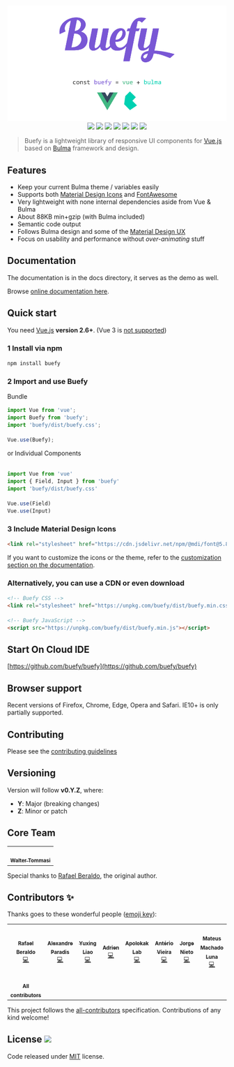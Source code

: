 <p align="center">
    <a href="https://buefy.org">
        <img src="https://raw.githubusercontent.com/buefy/buefy/master/static/img/buefy-banner.png" />
    </a>
    <a href="https://github.com/buefy/buefy/releases"><img src="https://img.shields.io/github/v/release/buefy/buefy?logo=buefy&color=7957d5&labelColor=lightgrey" /></a>
    <a href="https://www.npmjs.com/package/buefy"><img src="https://img.shields.io/npm/v/buefy.svg?logo=npm" /></a>
    <a href="https://www.npmjs.com/package/buefy"><img src="https://img.shields.io/npm/dt/buefy.svg" /></a>
    <a href="https://circleci.com/gh/buefy/buefy"><img src="https://img.shields.io/circleci/project/github/buefy/buefy.svg?style=flat-square" /></a>
    <a href="https://codecov.io/gh/buefy/buefy"><img src="https://img.shields.io/codecov/c/github/buefy/buefy.svg?style=flat-square" /></a>
    <a href="https://discordapp.com/invite/ZkdFJMr"><img src="https://img.shields.io/badge/chat-on%20discord-7289DA.svg?logo=discord" /></a>
    <a href="https://buefy.org"><img src="https://img.shields.io/badge/code_style-buefy-7957d5.svg?style=flat-square" /></a>
</p>

> Buefy is a lightweight library of responsive UI components for [Vue.js](https://vuejs.org/) based on [Bulma](http://bulma.io/) framework and design.

## Features

* Keep your current Bulma theme / variables easily
* Supports both [Material Design Icons](https://materialdesignicons.com/) and [FontAwesome](http://fontawesome.io/)
* Very lightweight with none internal dependencies aside from Vue & Bulma
* About 88KB min+gzip (with Bulma included)
* Semantic code output
* Follows Bulma design and some of the [Material Design UX](https://material.io/)
* Focus on usability and performance without *over-animating* stuff

## Documentation

The documentation is in the docs directory, it serves as the demo as well.

Browse [online documentation here](https://buefy.org/).

## Quick start

You need [Vue.js](https://vuejs.org/) **version 2.6+**. (Vue 3 is [not supported](https://github.com/buefy/buefy/issues/2505#issuecomment-997000720))

### 1 Install via npm

```bash
npm install buefy
```

### 2 Import and use Buefy

Bundle
```javascript
import Vue from 'vue';
import Buefy from 'buefy';
import 'buefy/dist/buefy.css';

Vue.use(Buefy);

```
or Individual Components
```javascript

import Vue from 'vue'
import { Field, Input } from 'buefy'
import 'buefy/dist/buefy.css'

Vue.use(Field)
Vue.use(Input)

```

### 3 Include Material Design Icons

```html
<link rel="stylesheet" href="https://cdn.jsdelivr.net/npm/@mdi/font@5.8.55/css/materialdesignicons.min.css">
```

If you want to customize the icons or the theme, refer to the [customization section on the documentation](https://buefy.org/documentation/customization).

### Alternatively, you can use a CDN or even download

```html
<!-- Buefy CSS -->
<link rel="stylesheet" href="https://unpkg.com/buefy/dist/buefy.min.css">

<!-- Buefy JavaScript -->
<script src="https://unpkg.com/buefy/dist/buefy.min.js"></script>
```

## Start On Cloud IDE

[https://github.com/buefy/buefy](https://github.com/buefy/buefy)

## Browser support

Recent versions of Firefox, Chrome, Edge, Opera and Safari. IE10+ is only partially supported.

## Contributing

Please see the [contributing guidelines](./.github/CONTRIBUTING.md)

## Versioning

Version will follow **v0.Y.Z**, where:

* **Y**: Major (breaking changes)
* **Z**: Minor or patch

## Core Team

<table>
  <tr>
    <td align="center"><a href="https://twitter.com/walter_tommasi"><img src="https://avatars0.githubusercontent.com/u/8029488?v=4" width="80px;" alt=""/><br /><sub><b>Walter Tommasi</b></sub></a><br /></td>
  </tr>
</table>

Special thanks to <a href="http://twitter.com/rafaelpimpa">Rafael Beraldo</a>, the original author.

## Contributors ✨

Thanks goes to these wonderful people ([emoji key](https://allcontributors.org/docs/en/emoji-key)):

<!-- ALL-CONTRIBUTORS-LIST:START - Do not remove or modify this section -->
<!-- prettier-ignore-start -->
<!-- markdownlint-disable -->
<table>
  <tr>
    <td align="center"><a href="http://twitter.com/rafaelpimpa"><img src="https://avatars2.githubusercontent.com/u/18370605?v=4" width="80px;" alt=""/><br /><sub><b>Rafael Beraldo</b></sub></a><br /><a href="https://github.com/buefy/buefy/commits?author=rafaelpimpa" title="Code">💻</a></td>
    <td align="center"><a href="https://edutechno.ca"><img src="https://avatars1.githubusercontent.com/u/12817388?v=4" width="80px;" alt=""/><br /><sub><b>Alexandre Paradis</b></sub></a><br /><a href="https://github.com/buefy/buefy/commits?author=service-paradis" title="Code">💻</a></td>
    <td align="center"><a href="https://github.com/yxngl"><img src="https://avatars0.githubusercontent.com/u/1696853?v=4" width="80px;" alt=""/><br /><sub><b>Yuxing Liao</b></sub></a><br /><a href="https://github.com/buefy/buefy/commits?author=yxngl" title="Code">💻</a></td>
    <td align="center"><a href="https://github.com/adrlen"><img src="https://avatars2.githubusercontent.com/u/1764097?v=4" width="80px;" alt=""/><br /><sub><b>Adrien</b></sub></a><br /><a href="https://github.com/buefy/buefy/commits?author=adrlen" title="Code">💻</a></td>
    <td align="center"><a href="http://paypal.me/apolokak"><img src="https://avatars2.githubusercontent.com/u/30395693?v=4" width="80px;" alt=""/><br /><sub><b>Apolokak Lab</b></sub></a><br /><a href="https://github.com/buefy/buefy/commits?author=apolokaklab" title="Code">💻</a></td>
    <td align="center"><a href="http://owen.com.br"><img src="https://avatars1.githubusercontent.com/u/1490347?v=4" width="80px;" alt=""/><br /><sub><b>Antério Vieira</b></sub></a><br /><a href="https://github.com/buefy/buefy/commits?author=anteriovieira" title="Code">💻</a></td>
    <td align="center"><a href="https://github.com/wanxe"><img src="https://avatars3.githubusercontent.com/u/10264065?v=4" width="80px;" alt=""/><br /><sub><b>Jorge Nieto</b></sub></a><br /><a href="https://github.com/buefy/buefy/commits?author=wanxe" title="Code">💻</a></td>
    <td align="center"><a href="https://github.com/mateuswetah"><img src="https://avatars0.githubusercontent.com/u/1184874?v=4" width="80px;" alt=""/><br /><sub><b>Mateus Machado Luna</b></sub></a><br /><a href="https://github.com/buefy/buefy/commits?author=mateuswetah" title="Code">💻</a></td>
  </tr>
  <tr>
    <td align="center"><a href="https://github.com/buefy/buefy/graphs/contributors"><br /><sub><b>All contributors</b></sub></a><br /></td>
  </tr>
</table>

<!-- markdownlint-enable -->
<!-- prettier-ignore-end -->
<!-- ALL-CONTRIBUTORS-LIST:END -->

This project follows the [all-contributors](https://github.com/all-contributors/all-contributors) specification. Contributions of any kind welcome!

## License <a href="https://github.com/buefy/buefy/blob/master/LICENSE"><img src="https://img.shields.io/npm/l/buefy.svg?logo=github" /></a>

Code released under [MIT](https://github.com/buefy/buefy/blob/master/LICENSE) license.
